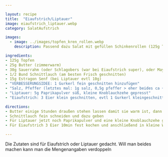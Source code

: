 ```yaml
---

layout: recipe
title:  "Eiaufstrich/Liptauer"
image: eiaufstrich_liptauer.webp
category: SalatAufstrich

images:
  - image: ../images/topfen_kren_rollen.webp
    description: Passend dazu Salat mit gefüllen Schinkenrollen (125g Topfen, 1-2EL Kren, 1/2 Knoblauchzehe, Salz+Pfeffer)

ingredients:
- 125g Topfen
- 25g Butter (zimmerwarm)
- 30g Sauerrahm (oder Schlagobers (war bei Eiaufstrich super), oder Mayonnaise; evtl einfach mehr Butter)
- 1/2 Bund Schnittlauch (am besten Frisch geschnitten)
- 15g Estragon Senf (bei Liptauer evtl 10g)
- "VERBESSERUNGSIDEE: 1 Gurkerl fein geschnitten hinzufügen"
- "Salz, Pfeffer (letztes mal: 1g salz, 0,5g pfeffer > eher beides ca +0,5g)"
- "Liptauer: 5g Paprikapulver süß, kleine Knoblauchzehe gepresst"
- "Eiaufstrich: 3 Eier klein geschnitten, evtl 1 Gurkerl kleingeschnitten (gut!)"

directions:
- Butter einige Stunden draußen stehen lassen damit sie warm ist, dann mit Sauerrahm/Schlagobers sowie Estragon Senf vermischen
- Schnittlauch fein schneiden und dazu geben
- Für Liptauer jetzt noch Paprikapulver und eine kleine Knoblauchzehe gepresst dazugeben
- Für Eiaufstrich 3 Eier 10min fest kochen und anschließend in kleine Würfel schneiden und zur Masse dazugeben. Evtl auch ein Gurkerl klein schneiden und dazugeben

---
```


Die Zutaten sind für Eiaufstrich oder Liptauer gedacht. Will man beides machen kann man die Mengenangaben verdoppeln
